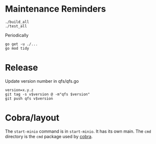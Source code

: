 # Maintenance Reminders

```
./build_all
./test_all
```

Periodically

```
go get -u ./...
go mod tidy
```

# Release

Update version number in qfs/qfs.go

```shell
version=x.y.z
git tag -s v$version @ -m"qfs $version"
git push qfs v$version
```

# Cobra/layout

The `start-minio` command is in `start-minio`. It has its own main. The `cmd` directory is the `cmd`
package used by [cobra](https://github.com/spf13/cobra/).
